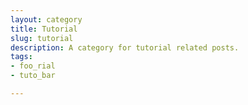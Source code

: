```yaml
---
layout: category
title: Tutorial
slug: tutorial
description: A category for tutorial related posts.
tags:
- foo_rial
- tuto_bar

---
```

